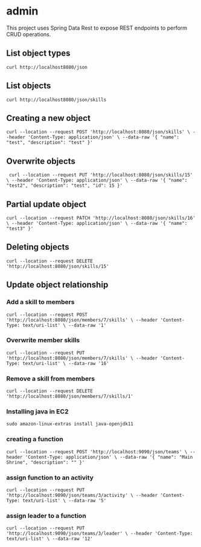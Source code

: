 # admin
This project uses Spring Data Rest to expose REST endpoints
to perform CRUD operations.

## List object types
`curl http://localhost8080/json`

## List objects
`curl http://localhost8080/json/skills`

## Creating a new object
`
curl --location --request POST 'http://localhost:8080/json/skills' \
--header 'Content-Type: application/json' \
--data-raw '{
    "name": "test",
    "description": "test"
}'
`

## Overwrite objects
`
curl --location --request PUT 'http://localhost:8080/json/skills/15' \
--header 'Content-Type: application/json' \
--data-raw '{
    "name": "test2",
    "description": "test",
    "id": 15
}'`

## Partial update object
`
curl --location --request PATCH 'http://localhost:8080/json/skills/16' \
--header 'Content-Type: application/json' \
--data-raw '{
    "name": "test3"
}'
`

## Deleting objects
`curl --location --request DELETE 'http://localhost:8080/json/skills/15'`

## Update object relationship
### Add a skill to members
`
curl --location --request POST 'http://localhost:8080/json/members/7/skills' \
--header 'Content-Type: text/uri-list' \
--data-raw '1'
`
### Overwrite member skills
`
curl --location --request PUT 'http://localhost:8080/json/members/7/skills' \
--header 'Content-Type: text/uri-list' \
--data-raw '16'
`
### Remove a skill from members
`curl --location --request DELETE 'http://localhost:8080/json/members/7/skills/1'`

### Installing java in EC2
`sudo amazon-linux-extras install java-openjdk11`

### creating a function
`
curl --location --request POST 'http://localhost:9090/json/teams' \
--header 'Content-Type: application/json' \
--data-raw '{
    "name": "Main Shrine",
    "description": ""
}'
`

### assign function to an activity
`
curl --location --request PUT 'http://localhost:9090/json/teams/3/activity' \
--header 'Content-Type: text/uri-list' \
--data-raw '5'
`

### assign leader to a function
`
curl --location --request PUT 'http://localhost:9090/json/teams/3/leader' \
--header 'Content-Type: text/uri-list' \
--data-raw '12'
`